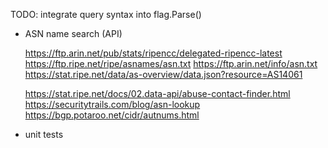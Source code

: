 TODO: integrate query syntax into flag.Parse()

- ASN name search (API)

	https://ftp.arin.net/pub/stats/ripencc/delegated-ripencc-latest
	https://ftp.ripe.net/ripe/asnames/asn.txt
	https://ftp.arin.net/info/asn.txt
	https://stat.ripe.net/data/as-overview/data.json?resource=AS14061

	https://stat.ripe.net/docs/02.data-api/abuse-contact-finder.html
	https://securitytrails.com/blog/asn-lookup
	https://bgp.potaroo.net/cidr/autnums.html

- unit tests
